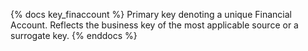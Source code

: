 {% docs key_finaccount %} Primary key denoting a unique Financial Account. Reflects the business key of the most applicable source or a surrogate key. {% enddocs %}